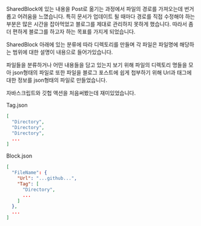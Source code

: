 SharedBlock에 있는 내용을 Post로 옮기는 과정에서 파일의 경로를 가져오는데 번거롭고 어려움을 느꼈습니다. 특히 문서가 업데이트 될 때마다 경로를 직접 수정해야 하는 부분은 많은 시간을 잡아먹었고 블로그를 제대로 관리하지 못하게 했습니다. 따라서 좀더 편하게 블로그를 하고자 하는 목표를 가지게 되었습니다.

SharedBlock 아래에 있는 분류에 따라 디렉토리를 만들며 각 파일은 파일명에 해당하는 범위에 대한 설명이 내용으로 들어가있습니다.

파일들을 분류하거나 어떤 내용들을 담고 있는지 보기 위해 파일의 디렉토리 명들을 모아 json형태의 파일로 또한 파일을 블로그 포스트에 쉽게 첩부하기 위해 Url과 태그에 대한 정보를 json형태의 파일로 만들었습니다.

자바스크립트와 깃헙 액션을 처음써봤는데 재미있었습니다.

Tag.json
```json
[
  "Directory",
  "Directory",
  "Directory",
  ...
]
```

Block.json
```json
[
  "FileName": {
    "Url": "...github...",
    "Tag": [
      "Directory",
      ...
    ]
  },
  ...
]
```
